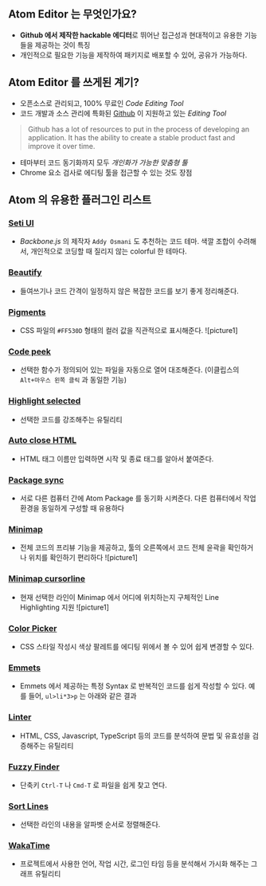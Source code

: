 ## Atom Editor 는 무엇인가요?
- **Github 에서 제작한 hackable 에디터**로 뛰어난 접근성과 현대적이고 유용한 기능들을 제공하는 것이 특징
- 개인적으로 필요한 기능을 제작하여 패키지로 배포할 수 있어, 공유가 가능하다.

## Atom Editor 를 쓰게된 계기?
- 오픈소스로 관리되고, 100% 무료인 *Code Editing Tool*
- 코드 개발과 소스 관리에 특화된 [Github](https://github.com/) 이 지원하고 있는 *Editing Tool*

> Github has a lot of resources to put in the process of developing an application. It has the ability to create a stable product fast and improve it over time.

- 테마부터 코드 동기화까지 모두 *개인화가 가능한 맞춤형 툴*
- Chrome 요소 검사로 에디팅 툴을 접근할 수 있는 것도 장점

## Atom 의 유용한 플러그인 리스트
### [Seti UI](https://atom.io/themes/seti-ui)
- *Backbone.js* 의 제작자 `Addy Osmani` 도 추천하는 코드 테마. 색깔 조합이 수려해서, 개인적으로 코딩할 때 질리지 않는 colorful 한 테마다.

### [Beautify](https://atom.io/packages/atom-beautify)
- 들여쓰기나 코드 간격이 일정하지 않은 복잡한 코드를 보기 좋게 정리해준다.

### [Pigments](https://atom.io/packages/pigments)
- CSS 파일의 `#FF530D` 형태의 컬러 값을 직관적으로 표시해준다.
![picture1]

### [Code peek](https://atom.io/packages/code-peek)
- 선택한 함수가 정의되어 있는 파일을 자동으로 열어 대조해준다. (이클립스의 `Alt+마우스 왼쪽 클릭` 과 동일한 기능)

### [Highlight selected](https://atom.io/packages/highlight-selected)
- 선택한 코드를 강조해주는 유틸리티

### [Auto close HTML](https://atom.io/packages/autoclose-html)
- HTML 태그 이름만 입력하면 시작 및 종료 태그를 알아서 붙여준다.

### [Package sync](https://atom.io/packages/package-sync)
- 서로 다른 컴퓨터 간에 Atom Package 를 동기화 시켜준다. 다른 컴퓨터에서 작업환경을 동일하게 구성할 때 유용하다

### [Minimap](https://atom.io/packages/minimap)
- 전체 코드의 프리뷰 기능을 제공하고, 툴의 오른쪽에서 코드 전체 윤곽을 확인하거나 위치를 확인하기 편리하다
![picture1]

### [Minimap cursorline](https://atom.io/packages/minimap-cursorline)
- 현재 선택한 라인이 Minimap 에서 어디에 위치하는지 구체적인 Line Highlighting 지원
![picture1]

### [Color Picker](https://atom.io/packages/color-picker)
- CSS 스타일 작성시 색상 팔레트를 에디팅 위에서 볼 수 있어 쉽게 변경할 수 있다.

### [Emmets](https://atom.io/packages/emmet)
- Emmets 에서 제공하는 특정 Syntax 로 반복적인 코드를 쉽게 작성할 수 있다. 예를 들어, `ul>li*3>p` 는 아래와 같은 결과

### [Linter](https://atom.io/packages/linter)
- HTML, CSS, Javascript, TypeScript 등의 코드를 분석하여 문법 및 유효성을 검증해주는 유틸리티

### [Fuzzy Finder](https://github.com/atom/fuzzy-finder)
- 단축키 `Ctrl-T` 나 `Cmd-T` 로 파일을 쉽게 찾고 연다.

### [Sort Lines](https://atom.io/packages/sort-lines)
- 선택한 라인의 내용을 알파벳 순서로 정렬해준다.

### [WakaTime](https://atom.io/packages/wakatime)
- 프로젝트에서 사용한 언어, 작업 시간, 로그인 타임 등을 분석해서 가시화 해주는 그래프 유틸리티
